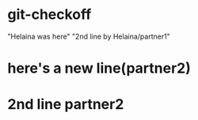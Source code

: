 # git-checkoff

"Helaina was here"
"2nd line by Helaina/partner1"
# here's a new line(partner2)
# 2nd line partner2
